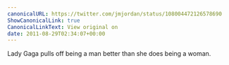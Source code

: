 ```yaml
---
canonicalURL: https://twitter.com/jmjordan/status/108004472126578690
ShowCanonicalLink: true
CanonicalLinkText: View original on
date: 2011-08-29T02:34:07+00:00
---
```

Lady Gaga pulls off being a man better than she does being a woman.
